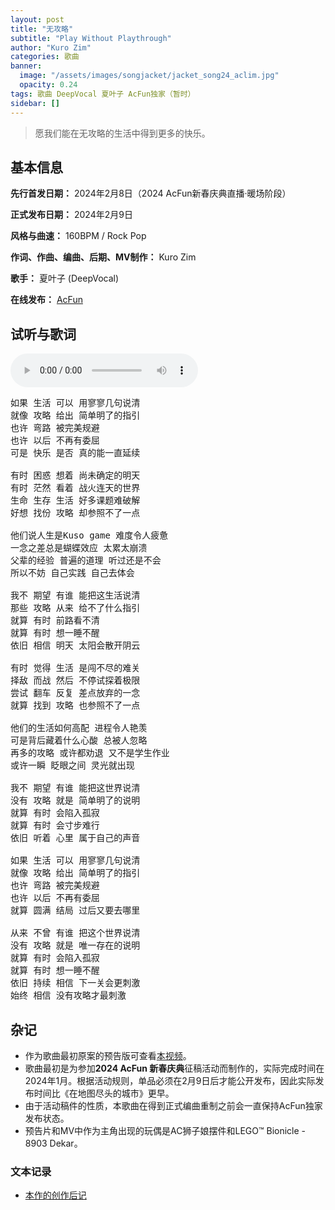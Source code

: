 ```yaml
---
layout: post
title: "无攻略"
subtitle: "Play Without Playthrough"
author: "Kuro Zim"
categories: 歌曲
banner: 
  image: "/assets/images/songjacket/jacket_song24_aclim.jpg"
  opacity: 0.24
tags: 歌曲 DeepVocal 夏叶子 AcFun独家（暂时）
sidebar: []
---
```


> 愿我们能在无攻略的生活中得到更多的快乐。

## 基本信息

**先行首发日期：** 2024年2月8日（2024 AcFun新春庆典直播·暖场阶段）

**正式发布日期：** 2024年2月9日

**风格与曲速：** 160BPM / Rock Pop

**作词、作曲、编曲、后期、MV制作：** Kuro Zim

**歌手：** 夏叶子 (DeepVocal)

**在线发布：** [AcFun](https://www.acfun.cn/v/ac43667235)

## 试听与歌词

<audio controls><source src="/assets/audio/song24.mp3" type="audio/mp3"></audio>

<pre>
如果 生活 可以 用寥寥几句说清
就像 攻略 给出 简单明了的指引
也许 弯路 被完美规避
也许 以后 不再有委屈
可是 快乐 是否 真的能一直延续

有时 困惑 想着 尚未确定的明天
有时 茫然 看着 战火连天的世界
生命 生存 生活 好多课题难破解
好想 找份 攻略 却参照不了一点

他们说人生是Kuso game 难度令人疲惫
一念之差总是蝴蝶效应 太累太崩溃
父辈的经验 普遍的道理 听过还是不会
所以不妨 自己实践 自己去体会

我不 期望 有谁 能把这生活说清
那些 攻略 从来 给不了什么指引
就算 有时 前路看不清
就算 有时 想一睡不醒
依旧 相信 明天 太阳会散开阴云

有时 觉得 生活 是闯不尽的难关
择敌 而战 然后 不停试探着极限
尝试 翻车 反复 差点放弃的一念
就算 找到 攻略 也参照不了一点

他们的生活如何高配 进程令人艳羡
可是背后藏着什么心酸 总被人忽略
再多的攻略 或许都劝退 又不是学生作业
或许一瞬 眨眼之间 灵光就出现

我不 期望 有谁 能把这世界说清
没有 攻略 就是 简单明了的说明
就算 有时 会陷入孤寂
就算 有时 会寸步难行
依旧 听着 心里 属于自己的声音

如果 生活 可以 用寥寥几句说清
就像 攻略 给出 简单明了的指引
也许 弯路 被完美规避
也许 以后 不再有委屈
就算 圆满 结局 过后又要去哪里

从来 不曾 有谁 把这个世界说清
没有 攻略 就是 唯一存在的说明
就算 有时 会陷入孤寂
就算 有时 想一睡不醒
依旧 持续 相信 下一关会更刺激
始终 相信 没有攻略才最刺激
</pre>

## 杂记

* 作为歌曲最初原案的预告版可查看[本视频](https://www.acfun.cn/v/ac43435441)。
* 歌曲最初是为参加**2024 AcFun 新春庆典**征稿活动而制作的，实际完成时间在2024年1月。根据活动规则，单品必须在2月9日后才能公开发布，因此实际发布时间比《在地图尽头的城市》更早。
* 由于活动稿件的性质，本歌曲在得到正式编曲重制之前会一直保持AcFun独家发布状态。
* 预告片和MV中作为主角出现的玩偶是AC狮子娘摆件和LEGO™ Bionicle - 8903 Dekar。

### 文本记录

* [本作的创作后记](https://www.acfun.cn/a/ac43732815)